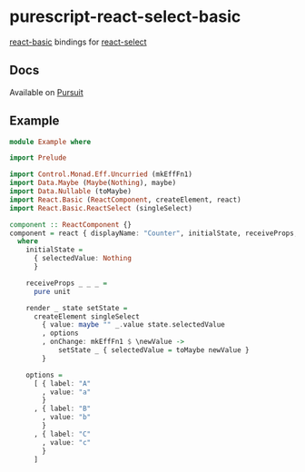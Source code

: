 # purescript-react-select-basic

[react-basic](https://github.com/lumihq/purescript-react-basic) bindings for [react-select](https://github.com/JedWatson/react-select)

## Docs

Available on [Pursuit](https://pursuit.purescript.org/packages/purescript-react-select-basic)

## Example

```purescript
module Example where

import Prelude

import Control.Monad.Eff.Uncurried (mkEffFn1)
import Data.Maybe (Maybe(Nothing), maybe)
import Data.Nullable (toMaybe)
import React.Basic (ReactComponent, createElement, react)
import React.Basic.ReactSelect (singleSelect)

component :: ReactComponent {}
component = react { displayName: "Counter", initialState, receiveProps, render }
  where
    initialState =
      { selectedValue: Nothing
      }

    receiveProps _ _ _ =
      pure unit

    render _ state setState =
      createElement singleSelect
        { value: maybe "" _.value state.selectedValue
        , options
        , onChange: mkEffFn1 $ \newValue ->
            setState _ { selectedValue = toMaybe newValue }
        }

    options =
      [ { label: "A"
        , value: "a"
        }
      , { label: "B"
        , value: "b"
        }
      , { label: "C"
        , value: "c"
        }
      ]
```
